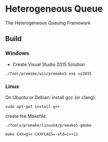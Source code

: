 # Heterogeneous Queue
The Heterogeneous Queuing Framework


## Build

### Windows
- Create Visual Studio 2015 Solution

`./Tool/premake/win/premake5.exe vs2015`


### Linux
On Ubuntu or Debian:
install gcc (or clang):

`sudo apt-get install g++`

create the Makefile:

`./Tools/premake/linux64/premake5 gmake`

`make CXX=g++ CXXFLAGS=-std=c++11`

